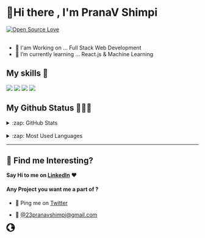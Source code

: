 # 👋Hi there , I'm PranaV Shimpi 

[![Open Source Love](https://badges.frapsoft.com/os/v2/open-source.svg?v=103)](https://github.com/PranaV-Shimpi) 
<br> <br>
- 🔭 I'am Working on ... Full Stack Web Development 
- 🌱 I’m currently learning ... React.js & Machine Learning



## My skills 🚀

![](https://img.shields.io/badge/HTML5-E34F26?style=for-the-badge&logo=html5&logoColor=white)
![](https://img.shields.io/badge/JavaScript-F7DF1E?style=for-the-badge&logo=javascript&logoColor=black)
![](https://img.shields.io/badge/CSS3-1572B6?style=for-the-badge&logo=css3&logoColor=white)
![](https://img.shields.io/badge/React-20232A?style=for-the-badge&logo=react&logoColor=61DAFB)


##  My Github Status 👩🏻‍💻
<details>
  <summary color"">:zap: GitHub Stats</summary>

  <img align="left" alt="PranaV's GitHub Stats" src="https://github-readme-stats.vercel.app/api?username=PranaV-Shimpi&show_icons=true&hide_border=true" />

</details>
<br />
<details>
  <summary>:zap: Most Used Languages</summary>

<img align="left" alt="PranaV's GitHub Top Languages" src="https://github-readme-stats.vercel.app/api/top-langs/?username=PranaV-Shimpi" />
</details>


---
## :dart: Find me Interesting? 
**Say Hi to me on [LinkedIn](https://www.linkedin.com/in/pranav-shimpi/)** :heart: 

#### Any Project you want me a part of ?

 - 👀 Ping me on [Twitter](https://twitter.com/PranaVShimpii)

 - 💌 [@23pranavshimpi@gmail.com](mailto:23pranavshimpi@gmail.com)



[<img align="left" alt="holisitc_developer | Website " width="22px"  color="white" src="https://raw.githubusercontent.com/iconic/open-iconic/master/svg/globe.svg" />][website]
<br />
<br />

[website]: https://pranavshimpi.ck.page/



